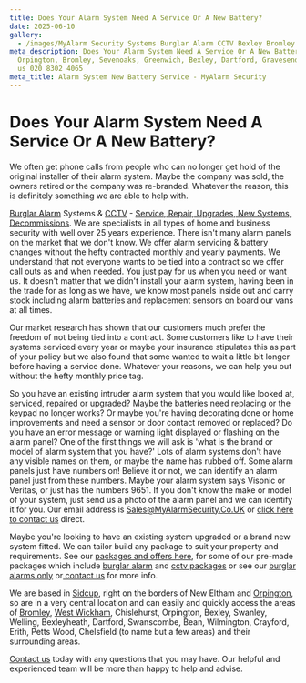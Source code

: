 ```yaml
---
title: Does Your Alarm System Need A Service Or A New Battery?
date: 2025-06-10
gallery:
  - /images/MyAlarm Security Systems Burglar Alarm CCTV Bexley Bromley Dartford Orpington VAN FRONT SIDE.jpg
meta_description: Does Your Alarm System Need A Service Or A New Battery?
  Orpington, Bromley, Sevenoaks, Greenwich, Bexley, Dartford, Gravesend. Contact
  us 020 8302 4065
meta_title: Alarm System New Battery Service - MyAlarm Security
---
```


# Does Your Alarm System Need A Service Or A New Battery?

We often get phone calls from people who can no longer get hold of the original installer of their alarm system. Maybe the company was sold, the owners retired or the company was re-branded. Whatever the reason, this is definitely something we are able to help with.

[Burglar Alarm](/categories/burglar-alarms/) Systems & [CCTV](/categories/cctv/) - [Service, Repair, Upgrades, New Systems, Decommissions](/categories/servicing-and-repairs/). We are specialists in all types of home and business security with well over 25 years experience. There isn\'t many alarm panels on the market that we don\'t know. We offer alarm servicing & battery changes without the hefty contracted monthly and yearly payments. We understand that not everyone wants to be tied into a contract so we offer call outs as and when needed. You just pay for us when you need or want us. It doesn\'t matter that we didn\'t install your alarm system, having been in the trade for as long as we have, we know most panels inside out and carry stock including alarm batteries and replacement sensors on board our vans at all times.

Our market research has shown that our customers much prefer the freedom of not being tied into a contract. Some customers like to have their systems serviced every year or maybe your insurance stipulates this as part of your policy but we also found that some wanted to wait a little bit longer before having a service done. Whatever your reasons, we can help you out without the hefty monthly price tag.

So you have an existing intruder alarm system that you would like looked at, serviced, repaired or upgraded? Maybe the batteries need replacing or the keypad no longer works? Or maybe you\'re having decorating done or home improvements and need a sensor or door contact removed or replaced? Do you have an error message or warning light displayed or flashing on the alarm panel? One of the first things we will ask is \'what is the brand or model of alarm system that you have?\' Lots of alarm systems don\'t have any visible names on them, or maybe the name has rubbed off. Some alarm panels just have numbers on! Believe it or not, we can identify an alarm panel just from these numbers. Maybe your alarm system says Visonic or Veritas, or just has the numbers 9651. If you don't know the make or model of your system, just send us a photo of the alarm panel and we can identify it for you. Our email address is Sales@MyAlarmSecurity.Co.UK or [click here to contact us](/contact/) direct.

Maybe you're looking to have an existing system upgraded or a brand new system fitted. We can tailor build any package to suit your property and requirements. See our [packages and offers here](/categories/special-offers/), for some of our pre-made packages which include [burglar alarm](/categories/burglar-alarms/) and [cctv packages](/categories/cctv/) or see our [burglar alarms only](/categories/burglar-alarms/) or[ contact us](/contact/) for more info.

We are based in [Sidcup](/pages/sidcup/), right on the borders of New Eltham and [Orpington](/pages/orpington/), so are in a very central location and can easily and quickly access the areas of [Bromley](/pages/bromley/), [West Wickham](/pages/west-wickham/), Chislehurst, Orpington, Bexley, Swanley, Welling, Bexleyheath, Dartford, Swanscombe, Bean, Wilmington, Crayford, Erith, Petts Wood, Chelsfield (to name but a few areas) and their surrounding areas.

[Contact us](/contact/) today with any questions that you may have. Our helpful and experienced team will be more than happy to help and advise.
